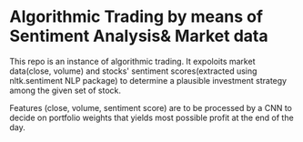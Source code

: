 # Algorithmic Trading by means of Sentiment Analysis& Market data

This repo is an instance of algorithmic trading. It expoloits market data(close, volume) and stocks' sentiment scores(extracted using nltk.sentiment NLP package) to determine a plausible investment strategy among the given set of stock.

Features (close, volume, sentiment score) are to be processed by a CNN to decide on portfolio weights that yields most possible profit at the end of the day. 
